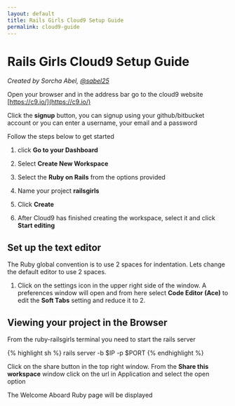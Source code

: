```yaml
---
layout: default
title: Rails Girls Cloud9 Setup Guide
permalink: cloud9-guide
---
```


# Rails Girls Cloud9 Setup Guide

*Created by Sorcha Abel, [@sabel25](https://twitter.com/sabel25)*

Open your browser and in the address bar go to the cloud9 website [https://c9.io/](https://c9.io/)

Click the __signup__ button, you can signup using your github/bitbucket account or you can enter a username, your email and a password

Follow the steps below to get started

1. click __Go to your Dashboard__

2. Select __Create New Workspace__

3. Select the __Ruby on Rails__ from the options provided

4. Name your project __railsgirls__

5. Click __Create__

6. After Cloud9 has finished creating the workspace, select it and click __Start editing__


## Set up the text editor

The Ruby global convention is to use 2 spaces for indentation. Lets change the default editor to use 2 spaces.

1. Click on the settings icon in the upper right side of the window. A preferences window will open and from here select __Code Editor (Ace)__ to edit the __Soft Tabs__ setting and reduce it to 2.


## Viewing your project in the Browser

From the ruby-railsgirls terminal you need to start the rails server

{% highlight sh %}
rails server -b $IP -p $PORT
{% endhighlight %}

Click on the share button in the top right window. From the __Share this workspace__ window click on the url in Application and select the open option

The Welcome Aboard Ruby page will be displayed
